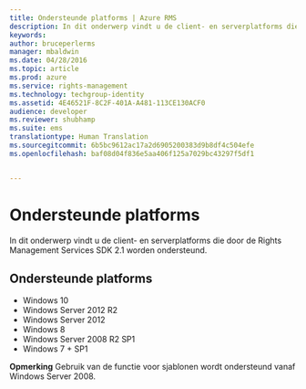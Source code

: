 ```yaml
---
title: Ondersteunde platforms | Azure RMS
description: In dit onderwerp vindt u de client- en serverplatforms die door de Rights Management Services SDK 2.1 worden ondersteund.
keywords: 
author: bruceperlerms
manager: mbaldwin
ms.date: 04/28/2016
ms.topic: article
ms.prod: azure
ms.service: rights-management
ms.technology: techgroup-identity
ms.assetid: 4E46521F-8C2F-401A-A481-113CE130ACF0
audience: developer
ms.reviewer: shubhamp
ms.suite: ems
translationtype: Human Translation
ms.sourcegitcommit: 6b5bc9612ac17a2d6905200383d9b8df4c504efe
ms.openlocfilehash: baf08d04f836e5aa406f125a7029bc43297f5df1


---
```


# Ondersteunde platforms

In dit onderwerp vindt u de client- en serverplatforms die door de Rights Management Services SDK 2.1 worden ondersteund.

## Ondersteunde platforms

-   Windows 10
-   Windows Server 2012 R2
-   Windows Server 2012
-   Windows 8
-   Windows Server 2008 R2 SP1
-   Windows 7 + SP1

**Opmerking** Gebruik van de functie voor sjablonen wordt ondersteund vanaf Windows Server 2008.

 

 

 






<!--HONumber=Jun16_HO4-->


